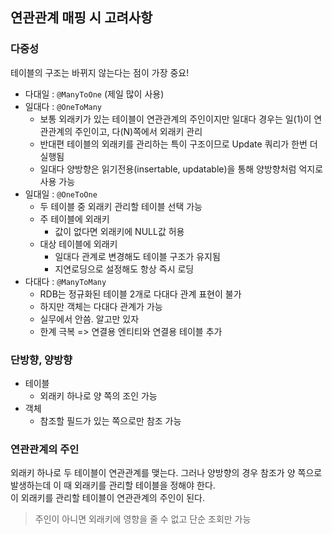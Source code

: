 ## 연관관계 매핑 시 고려사항 

### 다중성
테이블의 구조는 바뀌지 않는다는 점이 가장 중요!
- 다대일 : ```@ManyToOne``` (제일 많이 사용)
- 일대다 : ```@OneToMany``` 
    - 보통 외래키가 있는 테이블이 연관관계의 주인이지만 일대다 경우는 일(1)이 연관관계의 주인이고, 다(N)쪽에서 외래키 관리
    - 반대편 테이블의 외래키를 관리하는 특이 구조이므로 Update 쿼리가 한번 더 실행됨
    - 일대다 양방향은 읽기전용(insertable, updatable)을 통해 양방향처럼 억지로 사용 가능
- 일대일 : ```@OneToOne```
    - 두 테이블 중 외래키 관리할 테이블 선택 가능
    - 주 테이블에 외래키
        - 값이 없다면 외래키에 NULL값 허용
    - 대상 테이블에 외래키
        - 일대다 관계로 변경해도 테이블 구조가 유지됨
        - 지연로딩으로 설정해도 항상 즉시 로딩
- 다대다 : ```@ManyToMany``` 
    - RDB는 정규화된 테이블 2개로 다대다 관계 표현이 불가   
    - 하지만 객체는 다대다 관계가 가능
    - 실무에서 안씀. 알고만 있자
    - 한계 극복 => 연결용 엔티티와 연결용 테이블 추가

### 단방향, 양방향
- 테이블
    - 외래키 하나로 양 쪽의 조인 가능
- 객체
    - 참조할 필드가 있는 쪽으로만 참조 가능

### 연관관계의 주인
외래키 하나로 두 테이블이 연관관계를 맺는다. 그러나 양방향의 경우 참조가 양 쪽으로 발생하는데 이 때 외래키를 관리할 테이블을 정해야 한다.   
이 외래키를 관리할 테이블이 연관관계의 주인이 된다.
> 주인이 아니면 외래키에 영향을 줄 수 없고 단순 조회만 가능
